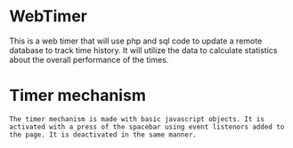 # WebTimer
  This is a web timer that will use php and sql code to update a remote database to track time history. It will utilize the data to calculate statistics about the overall performance of the times.
  
# Timer mechanism
	The timer mechanism is made with basic javascript objects. It is activated with a press of the spacebar using event listenors added to the page. It is deactivated in the same manner.